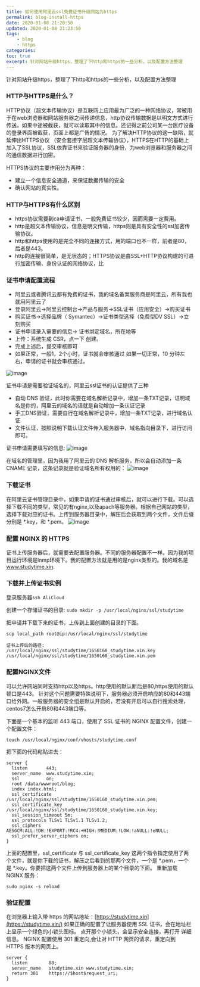 ```yaml
---
title: 如何使用阿里云ssl免费证书升级网站为https
permalink: blog-install-https
date: 2020-01-08 21:20:50
updated: 2020-01-08 21:23:50
tags: 
    - blog
    - https
categories: 
toc: true
excerpt: 针对网站升级https，整理了下http和https的一些分析，以及配置方法整理
---
```


针对网站升级https，整理了下http和https的一些分析，以及配置方法整理

### HTTP与HTTPS是什么？

HTTP协议（超文本传输协议）是互联网上应用最为广泛的一种网络协议，常被用于在web浏览器和网站服务器之间传递信息，http协议传输数据是以明文方式进行传送，如果中途被截获，就可以读取其中的信息。还记得之前公司某一台医疗设备的登录界面被截获，页面上都是广告的情况。
为了解决HTTP协议的这一缺陷，就延伸出HTTPS协议 （安全套接字层超文本传输协议），HTTPS在HTTP的基础上加入了SSL协议，SSL依靠证书来验证服务器的身份，为web浏览器和服务器之间的通信数据进行加密。

HTTPS协议的主要作用分为两种：
- 建立一个信息安全通道，来保证数据传输的安全
- 确认网站的真实性。

### HTTP与HTTPS有什么区别
-  https协议需要到ca申请证书，一般免费证书较少，因而需要一定费用。
- http是超文本传输协议，信息是明文传输，https则是具有安全性的ssl加密传输协议。
- http和https使用的是完全不同的连接方式，用的端口也不一样，前者是80，后者是443。
- http的连接很简单，是无状态的；HTTPS协议是由SSL+HTTP协议构建的可进行加密传输、身份认证的网络协议，比


### 证书申请配置流程

- 阿里云或者腾讯云都有免费的证书，我的域名备案服务商是阿里云，所有我也就用阿里云了
- 登录阿里云->阿里云控制台->产品与服务->SSL证书（应用安全）->购买证书
- 购买证书->选择品牌（ Symantec）->证书类型选择（免费型DV SSL）->立刻购买
- 证书申请录入需要的信息-> 证书绑定域名，所在地等
- 上传：系统生成 CSR，点一下 创建。
- 完成上述后，提交审核即可
- 如果正常，一般1，2个小时，证书就会审核通过
如果一切正常，10 分钟左右，申请的证书就会审核通过。

![image](https://static.studytime.xin/image/articles/https-config-1.jpg)

证书申请是需要验证域名的，阿里云ssl证书的认证提供了三种
- 自动 DNS 验证，此时你需要在域名解析记录中，增加一条TXT记录，证明域名是你的，阿里云的域名的话就是自动增加一条认证记录
- 手工DNS验证，需要自行在域名解析记录中，增加一条TXT记录，进行域名认证
- 文件认证，按照说明下载认证文件传入服务器中，域名指向目录下，进行访问即可。

证书申请需要填写的信息:
![image](https://static.studytime.xin/image/articles/https-config-2.jpg)

在域名的管理里，因为我用了阿里云的 DNS 解析服务，所以会自动添加一条 CNAME 记录，这条记录就是验证域名所有权用的：
![image](https://static.studytime.xin/image/articles/https-config-3.png)

### 下载证书
在阿里云证书管理目录中，如果申请的证书通过审核后，就可以进行下载。可以选择下载不同的类型，常见的有nginx,以及apach等服务器。根据自己网站的类型，选择下载对应的证书。上传到服务器目录中，解压后会获取到两个文件，文件后缀分别是 *.key，和 *.pem。
![image](https://static.studytime.xin/image/articles/https-config-4.png)


### 配置 NGINX 的 HTTPS
证书上传服务器后，就需要去配置服务器。不同的服务器配置不一样。因为我的项目运行环境是lnmp环境下。我的配置方法就是用的是nginx类型的。我的域名是 www.studytime.xin.

### 下载并上传证书实例
登录服务器`ssh AliCloud`

创建一个存储证书的目录:
`sudo mkdir -p /usr/local/nginx/ssl/studytime`

把申请并下载下来的证书，上传到上面创建的目录的下面。

```
scp local_path root@ip:/usr/local/nginx/ssl/studytime

证书上传后的路径:
/usr/local/nginx/ssl/studytime/1650160_studytime.xin.key
/usr/local/nginx/ssl/studytime/1650160_studytime.xin.pem
```

### 配置NGINX文件

可以允许网站同时支持http以及https。http使用的默认断后是80,https使用的默认顿口是443。
针对这个问题需要特殊说明下，服务器必须开启响应的80和443端口给外网。一般服务器的安全组是默认开启的，若没有开启可以自行搜索处理，centos7怎么开启80和443端口等。

下面是一个基本的监听 443 端口，使用了 SSL 证书的 NGINX 配置文件，创建一个配置文件：

`touch /usr/local/nginx/conf/vhosts/studytime.conf`

把下面的代码粘贴进去：
```
server {
  listen       443;
  server_name  www.studytime.xin;
  ssl          on;
  root /data/wwwroot/blog;
  index index.html;
  ssl_certificate  /usr/local/nginx/ssl/studytime/1650160_studytime.xin.pem;
  ssl_certificate_key  /usr/local/nginx/ssl/studytime/1650160_studytime.xin.key;
  ssl_session_timeout 5m;
  ssl_protocols TLSv1 TLSv1.1 TLSv1.2;
  ssl_ciphers AESGCM:ALL:!DH:!EXPORT:!RC4:+HIGH:!MEDIUM:!LOW:!aNULL:!eNULL;
  ssl_prefer_server_ciphers on;
}
```

上面的配置里，ssl_certificate 与 ssl_certificate_key 这两个指令指定使用了两个文件，就是你下载的证书，解压之后看到的那两个文件，一个是 *.pem，一个是 *.key。你要把这两个文件上传到服务器上的某个目录的下面。
重新加载 NGINX 服务：
```
sudo nginx -s reload
```

### 验证配置
在浏览器上输入带 https 的网站地址：[https://studytime.xin](https://studytime.xin/)
如果正确的配置了让服务器使用 SSL 证书，会在地址栏上显示一个绿色的小锁头图标。
点开那个小锁头，会显示安全连接，再打开 详细信息。
NGINX 配置使用 301 重定向,会让对 HTTP 网页的请求，重定向到 HTTPS 版本的网页上。
```
server {
  listen        80;
  server_name   studytime.xin www.studytime.xin;
  return 301    https://$host$request_uri;
}
```
